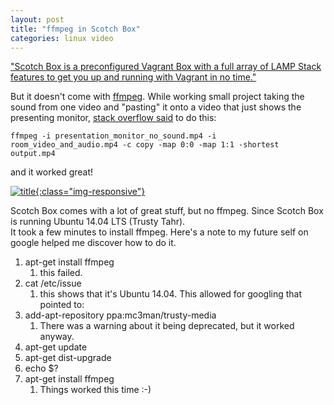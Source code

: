 ```yaml
---
layout: post
title: "ffmpeg in Scotch Box"
categories: linux video
---
```


["Scotch Box is a preconfigured Vagrant Box with a full array of LAMP Stack features to get you up and running with Vagrant in no time."](https://box.scotch.io/)

But it doesn't come with [ffmpeg](https://ffmpeg.org/).   While working small project taking the sound from one video and "pasting" it onto a video that just shows the presenting monitor,
[stack overflow said](http://stackoverflow.com/questions/12938581/ffmpeg-mux-video-and-audio-from-another-video-mapping-issue)
to do this:

```
ffmpeg -i presentation_monitor_no_sound.mp4 -i room_video_and_audio.mp4 -c copy -map 0:0 -map 1:1 -shortest output.mp4
```

and it worked great!

[![title]({{site.url}}/static_files/ffmpeg_diagram_2016_09_24.png){:class="img-responsive"}](http://stackoverflow.com/questions/12938581/ffmpeg-mux-video-and-audio-from-another-video-mapping-issue)

Scotch Box comes with a lot of great stuff, but no ffmpeg.   Since Scotch Box is running Ubuntu 14.04 LTS (Trusty Tahr).  
It took a few minutes to install ffmpeg.  Here's a note to my future self on google helped me discover how to do it.

1. apt-get install ffmpeg
   1. this failed.
1. cat /etc/issue
   1. this shows that it's Ubuntu 14.04.   This allowed for googling that pointed to:
1. add-apt-repository ppa:mc3man/trusty-media
   1. There was a warning about it being deprecated, but it worked anyway.
1. apt-get update
1. apt-get dist-upgrade
1. echo $?
1. apt-get install ffmpeg
   1. Things worked this time :-) 
  
  
